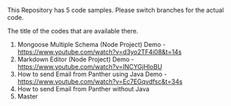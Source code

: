 This Repository has 5 code samples.
Please switch branches for the actual code.

The title of the codes that are available there.
1) Mongoose Multiple Schema (Node Project)
Demo - https://www.youtube.com/watch?v=d3yo2TF4i08&t=14s
2) Markdown Editor (Node Project)
Demo - https://www.youtube.com/watch?v=INCYGjHIoBU
3) How to send Email from Panther using Java
Demo - https://www.youtube.com/watch?v=Ec7EGqvdfsc&t=34s
4) How to send Email from Panther without Java
5) Master
